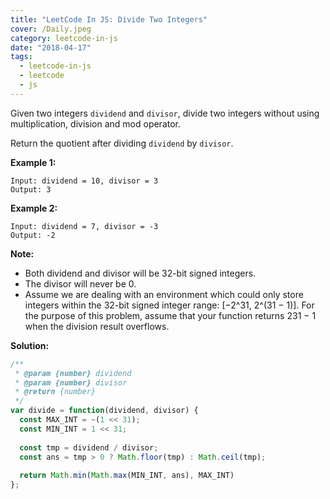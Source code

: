 ```yaml
---
title: "LeetCode In JS: Divide Two Integers"
cover: /Daily.jpeg
category: leetcode-in-js
date: "2018-04-17"
tags:
  - leetcode-in-js
  - leetcode
  - js
---
```


Given two integers `dividend` and `divisor`, divide two integers without using multiplication, division and mod operator.

Return the quotient after dividing `dividend` by `divisor`.

**Example 1:**

```
Input: dividend = 10, divisor = 3
Output: 3
```


**Example 2:**

```
Input: dividend = 7, divisor = -3
Output: -2
```

**Note:**

- Both dividend and divisor will be 32-bit signed integers.
- The divisor will never be 0.
- Assume we are dealing with an environment which could only store integers within the 32-bit signed integer range: [−2^31,  2^(31 − 1)]. For the purpose of this problem, assume that your function returns 231 − 1 when the division result overflows.

**Solution:**

```js
/**
 * @param {number} dividend
 * @param {number} divisor
 * @return {number}
 */
var divide = function(dividend, divisor) {
  const MAX_INT = ~(1 << 31);
  const MIN_INT = 1 << 31;
  
  const tmp = dividend / divisor;
  const ans = tmp > 0 ? Math.floor(tmp) : Math.ceil(tmp);
  
  return Math.min(Math.max(MIN_INT, ans), MAX_INT)  
};
```
